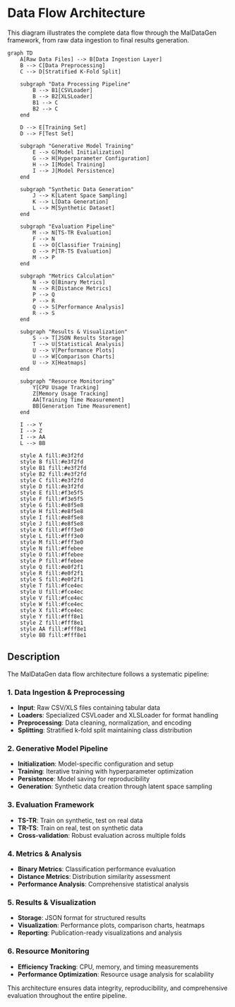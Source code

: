 # Data Flow Architecture

This diagram illustrates the complete data flow through the MalDataGen framework, from raw data ingestion to final results generation.

```mermaid
graph TD
    A[Raw Data Files] --> B[Data Ingestion Layer]
    B --> C[Data Preprocessing]
    C --> D[Stratified K-Fold Split]
    
    subgraph "Data Processing Pipeline"
        B --> B1[CSVLoader]
        B --> B2[XLSLoader]
        B1 --> C
        B2 --> C
    end
    
    D --> E[Training Set]
    D --> F[Test Set]
    
    subgraph "Generative Model Training"
        E --> G[Model Initialization]
        G --> H[Hyperparameter Configuration]
        H --> I[Model Training]
        I --> J[Model Persistence]
    end
    
    subgraph "Synthetic Data Generation"
        J --> K[Latent Space Sampling]
        K --> L[Data Generation]
        L --> M[Synthetic Dataset]
    end
    
    subgraph "Evaluation Pipeline"
        M --> N[TS-TR Evaluation]
        F --> N
        E --> O[Classifier Training]
        O --> P[TR-TS Evaluation]
        M --> P
    end
    
    subgraph "Metrics Calculation"
        N --> Q[Binary Metrics]
        N --> R[Distance Metrics]
        P --> Q
        P --> R
        Q --> S[Performance Analysis]
        R --> S
    end
    
    subgraph "Results & Visualization"
        S --> T[JSON Results Storage]
        T --> U[Statistical Analysis]
        U --> V[Performance Plots]
        U --> W[Comparison Charts]
        U --> X[Heatmaps]
    end
    
    subgraph "Resource Monitoring"
        Y[CPU Usage Tracking]
        Z[Memory Usage Tracking]
        AA[Training Time Measurement]
        BB[Generation Time Measurement]
    end
    
    I --> Y
    I --> Z
    I --> AA
    L --> BB
    
    style A fill:#e3f2fd
    style B fill:#e3f2fd
    style B1 fill:#e3f2fd
    style B2 fill:#e3f2fd
    style C fill:#e3f2fd
    style D fill:#e3f2fd
    style E fill:#f3e5f5
    style F fill:#f3e5f5
    style G fill:#e8f5e8
    style H fill:#e8f5e8
    style I fill:#e8f5e8
    style J fill:#e8f5e8
    style K fill:#fff3e0
    style L fill:#fff3e0
    style M fill:#fff3e0
    style N fill:#ffebee
    style O fill:#ffebee
    style P fill:#ffebee
    style Q fill:#e0f2f1
    style R fill:#e0f2f1
    style S fill:#e0f2f1
    style T fill:#fce4ec
    style U fill:#fce4ec
    style V fill:#fce4ec
    style W fill:#fce4ec
    style X fill:#fce4ec
    style Y fill:#fff8e1
    style Z fill:#fff8e1
    style AA fill:#fff8e1
    style BB fill:#fff8e1
```

## Description

The MalDataGen data flow architecture follows a systematic pipeline:

### 1. Data Ingestion & Preprocessing
- **Input**: Raw CSV/XLS files containing tabular data
- **Loaders**: Specialized CSVLoader and XLSLoader for format handling
- **Preprocessing**: Data cleaning, normalization, and encoding
- **Splitting**: Stratified k-fold split maintaining class distribution

### 2. Generative Model Pipeline
- **Initialization**: Model-specific configuration and setup
- **Training**: Iterative training with hyperparameter optimization
- **Persistence**: Model saving for reproducibility
- **Generation**: Synthetic data creation through latent space sampling

### 3. Evaluation Framework
- **TS-TR**: Train on synthetic, test on real data
- **TR-TS**: Train on real, test on synthetic data
- **Cross-validation**: Robust evaluation across multiple folds

### 4. Metrics & Analysis
- **Binary Metrics**: Classification performance evaluation
- **Distance Metrics**: Distribution similarity assessment
- **Performance Analysis**: Comprehensive statistical analysis

### 5. Results & Visualization
- **Storage**: JSON format for structured results
- **Visualization**: Performance plots, comparison charts, heatmaps
- **Reporting**: Publication-ready visualizations and analysis

### 6. Resource Monitoring
- **Efficiency Tracking**: CPU, memory, and timing measurements
- **Performance Optimization**: Resource usage analysis for scalability

This architecture ensures data integrity, reproducibility, and comprehensive evaluation throughout the entire pipeline. 